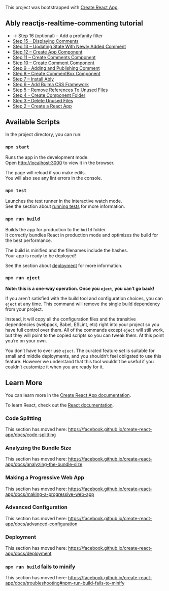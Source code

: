 This project was bootstrapped with [Create React App](https://github.com/facebook/create-react-app).

## Ably reactjs-realtime-commenting tutorial

- -> Step 16 (optional) – Add a profanity filter
- [Step 15 – Displaying Comments](https://github.com/ably/tutorials/tree/e17959a0094ca273be128f6baf0c87160da35b00)
- [Step 13 – Updating State With Newly Added Comment](https://github.com/ably/tutorials/tree/f4d0b5122376f79cf7c988d61b3320ceee8c8e64)
- [Step 12 – Create App Component](https://github.com/ably/tutorials/tree/65bf3e7a7c7c0ecc2b491a7afdacdff818766bd2)
- [Step 11 – Create Comments Component](https://github.com/ably/tutorials/tree/b6d3df4cd66565742c134e209497953a643c3f30)
- [Step 10 – Create Comment Component](https://github.com/marsielko/tutorials/tree/88e902a9c16665efb0a3a7eee7a1c6c69935e3c3)
- [Step 9 – Adding and Publishing Comment](https://github.com/marsielko/tutorials/tree/4689eef90b22bdfafedc1b60d18dbdeae128e7d7)
- [Step 8 – Create CommentBox Component](https://github.com/marsielko/tutorials/tree/d85123d92cf55afd4debe3a6a7df0850e4d3fe53)
- [Step 7 – Install Ably](https://github.com/marsielko/tutorials/tree/c2bcbbea6407e5ff9d18f8d65b9a112c6dbef574)
- [Step 6 – Add Bulma CSS Framework](https://github.com/marsielko/tutorials/tree/603f0ee7f1035db89b025d5a61d543d2838e0a0f)
- [Step 5 – Remove References To Unused Files](https://github.com/marsielko/tutorials/tree/dcb1a3a77126f2ab84611a1b883f1113c0d5e02f)
- [Step 4 – Create Component Folder](https://github.com/marsielko/tutorials/tree/315e379ea668e44aa7348a6efea76d979a2eab7c)
- [Step 3 – Delete Unused Files](https://github.com/marsielko/tutorials/tree/9db6c81a6dc24d4d8ee7008ce895e67e4eed3ef5)
- [Step 2 – Create a React App](https://github.com/marsielko/tutorials/tree/c4815ffbb58a97be4d5848c37ab4acd11b63b21d)

## Available Scripts

In the project directory, you can run:

### `npm start`

Runs the app in the development mode.  
Open [http://localhost:3000](http://localhost:3000) to view it in the browser.

The page will reload if you make edits.  
You will also see any lint errors in the console.

### `npm test`

Launches the test runner in the interactive watch mode.  
See the section about [running tests](https://facebook.github.io/create-react-app/docs/running-tests) for more information.

### `npm run build`

Builds the app for production to the `build` folder.  
It correctly bundles React in production mode and optimizes the build for the best performance.

The build is minified and the filenames include the hashes.  
Your app is ready to be deployed!

See the section about [deployment](https://facebook.github.io/create-react-app/docs/deployment) for more information.

### `npm run eject`

**Note: this is a one-way operation. Once you `eject`, you can’t go back!**

If you aren’t satisfied with the build tool and configuration choices, you can `eject` at any time. This command will remove the single build dependency from your project.

Instead, it will copy all the configuration files and the transitive dependencies (webpack, Babel, ESLint, etc) right into your project so you have full control over them. All of the commands except `eject` will still work, but they will point to the copied scripts so you can tweak them. At this point you’re on your own.

You don’t have to ever use `eject`. The curated feature set is suitable for small and middle deployments, and you shouldn’t feel obligated to use this feature. However we understand that this tool wouldn’t be useful if you couldn’t customize it when you are ready for it.

## Learn More

You can learn more in the [Create React App documentation](https://facebook.github.io/create-react-app/docs/getting-started).

To learn React, check out the [React documentation](https://reactjs.org/).

### Code Splitting

This section has moved here: https://facebook.github.io/create-react-app/docs/code-splitting

### Analyzing the Bundle Size

This section has moved here: https://facebook.github.io/create-react-app/docs/analyzing-the-bundle-size

### Making a Progressive Web App

This section has moved here: https://facebook.github.io/create-react-app/docs/making-a-progressive-web-app

### Advanced Configuration

This section has moved here: https://facebook.github.io/create-react-app/docs/advanced-configuration

### Deployment

This section has moved here: https://facebook.github.io/create-react-app/docs/deployment

### `npm run build` fails to minify

This section has moved here: https://facebook.github.io/create-react-app/docs/troubleshooting#npm-run-build-fails-to-minify
